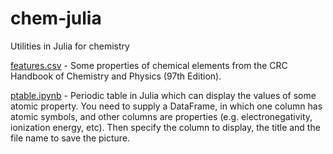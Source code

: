 # chem-julia
Utilities in Julia for chemistry

[features.csv](https://github.com/burubaxair/chem-julia/blob/main/features.csv) - Some properties of chemical elements from the CRC Handbook of Chemistry and Physics (97th Edition).

[ptable.ipynb](https://github.com/burubaxair/chem-julia/blob/main/ptable.ipynb) - Periodic table in Julia which can display the values of some atomic property. You need to supply a DataFrame, in which one column has atomic symbols, and other columns are properties (e.g. electronegativity, ionization energy, etc). Then specify the column to display, the title and the file name to save the picture.  

